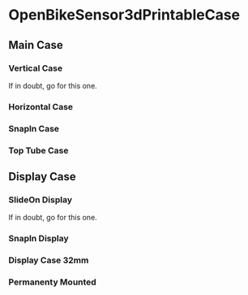 # OpenBikeSensor3dPrintableCase


## Main Case

### Vertical Case
If in doubt, go for this one.

### Horizontal Case

### SnapIn Case

### Top Tube Case

## Display Case

### SlideOn Display
If in doubt, go for this one.

### SnapIn Display

### Display Case 32mm

### Permanenty Mounted

